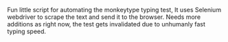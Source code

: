 Fun little script for automating the monkeytype typing test, It uses Selenium webdriver to scrape the text and send it to the browser.
Needs more additions as right now, the test gets invalidated due to unhumanly fast typing speed.

